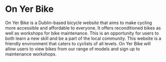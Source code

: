 # On Yer Bike

On Yer Bike is a Dublin-based bicycle website that aims to make cycling more accessible and affordable to everyone. It offers reconditioned bikes as well as workshops for bike maintenance. This is an opportunity for users to both learn a new skill and be a part of the local community. This website is a friendly environment that caters to cyclists of all levels. On Yer Bike will allow users to view bikes from our range of models and sign up to maintenance workshops.